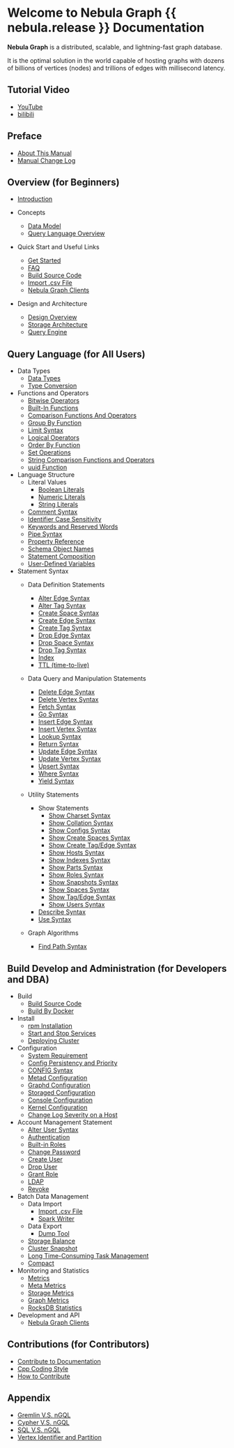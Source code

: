 # Welcome to Nebula Graph {{ nebula.release }} Documentation

**Nebula Graph** is a distributed, scalable, and lightning-fast graph database.

It is the optimal solution in the world capable of hosting graphs with dozens of billions of vertices (nodes) and trillions of edges with millisecond latency.

## Tutorial Video

* [YouTube](https://www.youtube.com/channel/UC73V8q795eSEMxDX4Pvdwmw/)
* [bilibili](https://space.bilibili.com/472621355)

## Preface

* [About This Manual](0.about-this-manual.md)
* [Manual Change Log](CHANGELOG.md)

## Overview (for Beginners)

* [Introduction](1.overview/0.introduction.md)
* Concepts
  * [Data Model](1.overview/1.concepts/1.data-model.md)
  * [Query Language Overview](1.overview/1.concepts/2.nGQL-overview.md)
* Quick Start and Useful Links
  * [Get Started](1.overview/2.quick-start/1.get-started.md)
  * [FAQ](1.overview/2.quick-start/2.FAQ.md)
  * [Build Source Code](3.build-develop-and-administration/1.build/1.build-source-code.md)
  * [Import .csv File](3.build-develop-and-administration/5.storage-service-administration/data-import/import-csv-file.md)
  <!-- * [Ingest .sst File](3.build-develop-and-administration/5.storage-service-administration/data-import/download-and-ingest-sst-file.md) -->
  * [Nebula Graph Clients](1.overview/2.quick-start/3.supported-clients.md)

* Design and Architecture
  * [Design Overview](1.overview/3.design-and-architecture/1.design-and-architecture.md)
  * [Storage Architecture](1.overview/3.design-and-architecture/2.storage-design.md)
  * [Query Engine](1.overview/3.design-and-architecture/3.query-engine.md)

## Query Language (for All Users)

* Data Types
  * [Data Types](2.query-language/1.data-types/data-types.md)
  * [Type Conversion](2.query-language/1.data-types/type-conversion.md)
* Functions and Operators
  * [Bitwise Operators](2.query-language/2.functions-and-operators/bitwise-operators.md)
  * [Built-In Functions](2.query-language/2.functions-and-operators/built-in-functions.md)
  * [Comparison Functions And Operators](2.query-language/2.functions-and-operators/comparison-functions-and-operators.md)
  * [Group By Function](2.query-language/2.functions-and-operators/group-by-function.md)
  * [Limit Syntax](2.query-language/2.functions-and-operators/limit-syntax.md)
  * [Logical Operators](2.query-language/2.functions-and-operators/logical-operators.md)
  * [Order By Function](2.query-language/2.functions-and-operators/order-by-function.md)
  * [Set Operations](2.query-language/2.functions-and-operators/set-operations.md)
  * [String Comparison Functions and Operators](2.query-language/2.functions-and-operators/string-comparison-functions-and-operators.md)
  * [uuid Function](2.query-language/2.functions-and-operators/uuid.md)
* Language Structure
  * Literal Values
    * [Boolean Literals](2.query-language/3.language-structure/literal-values/boolean-literals.md)
    * [Numeric Literals](2.query-language/3.language-structure/literal-values/numeric-literals.md)
    * [String Literals](2.query-language/3.language-structure/literal-values/string-literals.md)
  * [Comment Syntax](2.query-language/3.language-structure/comment-syntax.md)
  * [Identifier Case Sensitivity](2.query-language/3.language-structure/identifier-case-sensitivity.md)
  * [Keywords and Reserved Words](2.query-language/3.language-structure/keywords-and-reserved-words.md)
  * [Pipe Syntax](2.query-language/3.language-structure/pipe-syntax.md)
  * [Property Reference](2.query-language/3.language-structure/property-reference.md)
  * [Schema Object Names](2.query-language/3.language-structure/schema-object-names.md)
  * [Statement Composition](2.query-language/3.language-structure/statement-composition.md)
  * [User-Defined Variables](2.query-language/3.language-structure/user-defined-variables.md)
* Statement Syntax
  * Data Definition Statements
    * [Alter Edge Syntax](2.query-language/4.statement-syntax/1.data-definition-statements/alter-edge-syntax.md)
    * [Alter Tag Syntax](2.query-language/4.statement-syntax/1.data-definition-statements/alter-tag-syntax.md)
    * [Create Space Syntax](2.query-language/4.statement-syntax/1.data-definition-statements/create-space-syntax.md)
    * [Create Edge Syntax](2.query-language/4.statement-syntax/1.data-definition-statements/create-edge-syntax.md)
    * [Create Tag Syntax](2.query-language/4.statement-syntax/1.data-definition-statements/create-tag-syntax.md)
    * [Drop Edge Syntax](2.query-language/4.statement-syntax/1.data-definition-statements/drop-edge-syntax.md)
    * [Drop Space Syntax](2.query-language/4.statement-syntax/1.data-definition-statements/drop-space-syntax.md)
    * [Drop Tag Syntax](2.query-language/4.statement-syntax/1.data-definition-statements/drop-tag-syntax.md)
    * [Index](2.query-language/4.statement-syntax/1.data-definition-statements/index.md)
    * [TTL (time-to-live)](2.query-language/4.statement-syntax/1.data-definition-statements/TTL.md)
  * Data Query and Manipulation Statements
    * [Delete Edge Syntax](2.query-language/4.statement-syntax/2.data-query-and-manipulation-statements/delete-edge-syntax.md)
    * [Delete Vertex Syntax](2.query-language/4.statement-syntax/2.data-query-and-manipulation-statements/delete-vertex-syntax.md)
    * [Fetch Syntax](2.query-language/4.statement-syntax/2.data-query-and-manipulation-statements/fetch-syntax.md)
    * [Go Syntax](2.query-language/4.statement-syntax/2.data-query-and-manipulation-statements/go-syntax.md)
    * [Insert Edge Syntax](2.query-language/4.statement-syntax/2.data-query-and-manipulation-statements/insert-edge-syntax.md)
    * [Insert Vertex Syntax](2.query-language/4.statement-syntax/2.data-query-and-manipulation-statements/insert-vertex-syntax.md)
    * [Lookup Syntax](2.query-language/4.statement-syntax/2.data-query-and-manipulation-statements/lookup-syntax.md)
    * [Return Syntax](2.query-language/4.statement-syntax/2.data-query-and-manipulation-statements/return-syntax.md)
    * [Update Edge Syntax](2.query-language/4.statement-syntax/2.data-query-and-manipulation-statements/update-edge-syntax.md)
    * [Update Vertex Syntax](2.query-language/4.statement-syntax/2.data-query-and-manipulation-statements/update-edge-syntax.md)
    * [Upsert Syntax](2.query-language/4.statement-syntax/2.data-query-and-manipulation-statements/upsert-syntax.md)
    * [Where Syntax](2.query-language/4.statement-syntax/2.data-query-and-manipulation-statements/where-syntax.md)
    * [Yield Syntax](2.query-language/4.statement-syntax/2.data-query-and-manipulation-statements/yield-syntax.md)

  * Utility Statements
    * Show Statements
      * [Show Charset Syntax](2.query-language/4.statement-syntax/3.utility-statements/show-statements/show-charset-syntax.md)
      * [Show Collation Syntax](2.query-language/4.statement-syntax/3.utility-statements/show-statements/show-collation-syntax.md)
      * [Show Configs Syntax](2.query-language/4.statement-syntax/3.utility-statements/show-statements/show-configs-syntax.md)
      * [Show Create Spaces Syntax](2.query-language/4.statement-syntax/3.utility-statements/show-statements/show-create-space-syntax.md)
      * [Show Create Tag/Edge Syntax](2.query-language/4.statement-syntax/3.utility-statements/show-statements/show-create-tag-edge-syntax.md)
      * [Show Hosts Syntax](2.query-language/4.statement-syntax/3.utility-statements/show-statements/show-hosts-syntax.md)
      * [Show Indexes Syntax](2.query-language/4.statement-syntax/3.utility-statements/show-statements/show-indexes-syntax.md)
      * [Show Parts Syntax](2.query-language/4.statement-syntax/3.utility-statements/show-statements/show-parts-syntax.md)
      * [Show Roles Syntax](2.query-language/4.statement-syntax/3.utility-statements/show-statements/show-roles-syntax.md)
      * [Show Snapshots Syntax](2.query-language/4.statement-syntax/3.utility-statements/show-statements/show-snapshots-syntax.md)
      * [Show Spaces Syntax](2.query-language/4.statement-syntax/3.utility-statements/show-statements/show-spaces-syntax.md)
      * [Show Tag/Edge Syntax](2.query-language/4.statement-syntax/3.utility-statements/show-statements/show-tags-edges-syntax.md)
      * [Show Users Syntax](2.query-language/4.statement-syntax/3.utility-statements/show-statements/show-users-syntax.md)
    * [Describe Syntax](2.query-language/4.statement-syntax/3.utility-statements/describe-syntax.md)
    * [Use Syntax](2.query-language/4.statement-syntax/3.utility-statements/use-syntax.md)

  * Graph Algorithms
    * [Find Path Syntax](2.query-language/4.statement-syntax/4.graph-algorithms/find-path-syntax.md)

## Build Develop and Administration (for Developers and DBA)

* Build
  * [Build Source Code](3.build-develop-and-administration/1.build/1.build-source-code.md)
  * [Build By Docker](3.build-develop-and-administration/1.build/2.build-by-docker.md)
* Install
  * [rpm Installation](3.build-develop-and-administration/2.install/1.install-with-rpm-deb.md)
  * [Start and Stop Services](3.build-develop-and-administration/2.install/2.start-stop-service.md)
  * [Deploying Cluster](3.build-develop-and-administration/2.install/deploy-nebula-with-swarm.md)
* Configuration
  * [System Requirement](3.build-develop-and-administration/3.configurations/0.system-requirement.md)
  * [Config Persistency and Priority](3.build-develop-and-administration/3.configurations/1.config-persistency-and-priority.md)
  * [CONFIG Syntax](3.build-develop-and-administration/3.configurations/2.configs-syntax.md)
  * [Metad Configuration](3.build-develop-and-administration/3.configurations/3.meta-config.md)
  * [Graphd Configuration](3.build-develop-and-administration/3.configurations/4.graph-config.md)
  * [Storaged Configuration](3.build-develop-and-administration/3.configurations/5.storage-config.md)
  * [Console Configuration](3.build-develop-and-administration/3.configurations/6.console-config.md)
  * [Kernel Configuration](3.build-develop-and-administration/3.configurations/7.kernel-config.md)
  * [Change Log Severity on a Host](3.build-develop-and-administration/3.configurations/8.single-node-log.md)
* Account Management Statement
  * [Alter User Syntax](3.build-develop-and-administration/4.account-management-statements/alter-user-syntax.md)
  * [Authentication](3.build-develop-and-administration/4.account-management-statements/authentication.md)
  * [Built-in Roles](3.build-develop-and-administration/4.account-management-statements/built-in-roles.md)
  * [Change Password](3.build-develop-and-administration/4.account-management-statements/change-password.md)
  * [Create User](3.build-develop-and-administration/4.account-management-statements/create-user-syntax.md)
  * [Drop User](3.build-develop-and-administration/4.account-management-statements/drop-user-syntax.md)
  * [Grant Role](3.build-develop-and-administration/4.account-management-statements/grant-role-syntax.md)
  * [LDAP](3.build-develop-and-administration/4.account-management-statements/LDAP.md)
  * [Revoke](3.build-develop-and-administration/4.account-management-statements/revoke-syntax.md)
* Batch Data Management
  * Data Import
    <!-- * [Download And Ingest .sst File](3.build-develop-and-administration/5.storage-service-administration/data-import/download-and-ingest-sst-file.md) -->
    * [Import .csv File](3.build-develop-and-administration/5.storage-service-administration/data-import/import-csv-file.md)
    * [Spark Writer](3.build-develop-and-administration/5.storage-service-administration/data-import/spark-writer.md)
  * Data Export
    * [Dump Tool](3.build-develop-and-administration/5.storage-service-administration/data-export/dump-tool.md)
  * [Storage Balance](3.build-develop-and-administration/5.storage-service-administration/storage-balance.md)
  * [Cluster Snapshot](3.build-develop-and-administration/5.storage-service-administration/cluster-snapshot.md)
  * [Long Time-Consuming Task Management](3.build-develop-and-administration/5.storage-service-administration/job-manager.md)
  * [Compact](3.build-develop-and-administration/5.storage-service-administration/compact.md)
* Monitoring and Statistics
  <!-- * [Connect Prometheus](3.build-develop-and-administration/7.monitor/0.connect-prometheus.md) -->
  * [Metrics](3.build-develop-and-administration/7.monitor/1.metrics-exposer.md)
  * [Meta Metrics](3.build-develop-and-administration/7.monitor/2.meta-metrics.md)
  * [Storage Metrics](3.build-develop-and-administration/7.monitor/3.storage-metrics.md)
  * [Graph Metrics](3.build-develop-and-administration/7.monitor/4.graph-metrics.md)
  * [RocksDB Statistics](3.build-develop-and-administration/7.monitor/5.rocksdb-statistics.md)
* Development and API
  <!-- * [Key Value API](3.build-develop-and-administration/6.develop-and-interface/kv-interfaces.md) -->
  * [Nebula Graph Clients](1.overview/2.quick-start/3.supported-clients.md)

## Contributions (for Contributors)

* [Contribute to Documentation](4.contributions/contribute-to-documentation.md)
* [Cpp Coding Style](4.contributions/cpp-coding-style.md)
* [How to Contribute](4.contributions/how-to-contribute.md)

## Appendix

* [Gremlin V.S. nGQL](5.appendix/gremlin-ngql.md)
* [Cypher V.S. nGQL](5.appendix/cypher-ngql.md)
* [SQL V.S. nGQL](5.appendix/sql-ngql.md)
* [Vertex Identifier and Partition](5.appendix/vid-partition.md)

